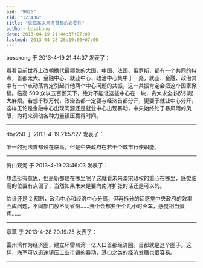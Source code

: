 ```yaml
---
aid: "9025"
zid: "123436"
title: "论临高未来多首都的必要性"
author: bosskong
date: 2013-04-19 21:44:37+07:00
lastmod: 2013-04-28 20:19:00+07:00
---
```


bosskong 于 2013-4-19 21:44:37 发表了：

看看目前世界上改朝换代最频繁的大国，中国、法国、俄罗斯，都有一个共同的特点，首都太大。金融中心、就业中心、政治中心集中于一处，就业、金融、政治其中有一个点动荡肯定引起其他两个中心问题的共振，这一共振肯定会把这个国家掀翻。临高 500 众以五百御天下，绝对不能让这些中心在一块，贪大求全必然引起大麻烦。若想千秋万代，政治首都一定要与经济首都分开，更要于就业中心分开。这样无论是金融中心出现问题还是就业中心出现暴动，中央始终处于暴风雨的凤眼，为将来调动各种力量镇压赢得时间。

---

dby250 于 2013-4-19 21:57:27 发表了：

唯一的宪法首都设在临高，但是中央政府在若干个城市行使职能。

---

倚山观河 于 2013-4-19 23:46:03 发表了：

想法挺有意思，但是新都建在哪里呢？这就看未来澳宋政权的重心在哪里，感觉临高的位置有点偏了，当然如果未来是要向南洋扩张的话还是可以的。

估计还是 2 都制，政治中心和经济中心分离，但再拆分的话感觉中央政府的效率会成问题，不同部门放不同省份……开个会都要坐个几小时火车，感觉相当蛋疼……

---

章草 于 2013-4-28 20:19:25 发表了：

雷州湾作为经济圈，建立环雷州湾一亿人口首都经济圈。首都就是这个圈子。这样，海军可以迅速镇压工业市镇的暴动，港口之类的经济发展也很容易。

---
